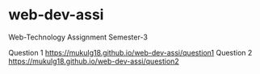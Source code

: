 # web-dev-assi
Web-Technology Assignment Semester-3

Question 1 https://mukulg18.github.io/web-dev-assi/question1
Question 2 https://mukulg18.github.io/web-dev-assi/question2
